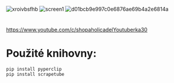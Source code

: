 ![xroivbsfhb](https://user-images.githubusercontent.com/82058894/167011029-39fe5fd3-9548-4015-a4ac-af8b4437fe1f.png)
![screen1](https://user-images.githubusercontent.com/82058894/167012491-443749de-973e-435a-839f-1eb1e661ba4f.jpg)
![d01bcb9e997c0e6876ae69b4a2e6814a](https://user-images.githubusercontent.com/82058894/167687354-c110537a-a942-47ec-8990-4d7175db76d2.png)

#
https://www.youtube.com/c/shopaholicadelYoutuberka30
#
# Použité knihovny:
```
pip install pyperclip
pip install scrapetube

```
